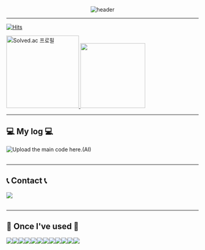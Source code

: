<div align="left">
  
<div style="display: flex; justify-content: center; align-items: center;">
    <img src="https://capsule-render.vercel.app/api?type=rounded&color=timeGradient&text=Play%20Do%20Your%20Best%20&animation=twinkling&fontSize=40&fontAlignY=40&fontAlign=50&height=180&desc=AI%20Developer%20WooYoung's%20git" alt="header">
</div>

---
[![Hits](https://hits.seeyoufarm.com/api/count/incr/badge.svg?url=https%3A%2F%2Fgithub.com%2Fplaydourbest&count_bg=%2379C83D&title_bg=%23000000&icon=github.svg&icon_color=%23FFFFFF&title=GITHUB&edge_flat=false)](https://hits.seeyoufarm.com)

<a href="https://solved.ac/jwy913">
  <img height="190em" src="http://mazassumnida.wtf/api/v2/generate_badge?boj=jwy913" alt="Solved.ac 프로필">
  <img height="170em" src="https://github-readme-stats.vercel.app/api/top-langs/?username=playdourbest&layout=compact&bg_color=30,e96443,904e95&title_color=fff&text_color=fff">
</a>

---
## 💻 My log 💻
<div style="display:flex; flex-direction:row;">
    <a href="https://sallang-dancing.tistory.com/">
        <img src="https://img.shields.io/badge/Tistory-000000?style=for-the-badge&logo=Tistory&logoColor=white"> 
    </a> Upload the main code here.(AI)
</div><br>

---
## 📞 Contact 📞
<div style="display:flex; flex-direction:row;">
    <a href="mailto:jjj91393@gmail.com">
        <img src="https://img.shields.io/badge/Gmail-EA4335?style=for-the-badge&logo=Gmail&logoColor=white"> 
    </a>
</div><br>

---
## 🔨 Once I've used 🔨
<div style="display:flex; flex-direction:row;">
    <img src="https://img.shields.io/badge/python-3776AB?style=for-the-badge&logo=python&logoColor=white">
    <img src="https://img.shields.io/badge/PyTorch-EE4C2C?style=for-the-badge&logo=PyTorch&logoColor=white">
  <img src="https://img.shields.io/badge/Keras-D00000?style=for-the-badge&logo=Keras&logoColor=white">
    <img src="https://img.shields.io/badge/OpenCV-5C3EE8?style=for-the-badge&logo=opencv&logoColor=white">
    <img src="https://img.shields.io/badge/Flask-000000?style=for-the-badge&logo=Flask&logoColor=white">
    <br>
  <img src="https://img.shields.io/badge/Ubuntu-E95420?style=flat-square&logo=Ubuntu&logoColor=white"/>
    <img src="https://img.shields.io/badge/linux-FCC624?style=flat-square&logo=linux&logoColor=black">
  <img src="https://img.shields.io/badge/Anaconda-44A833?style=flat-square&logo=Anaconda&logoColor=white"/>
    <img src="https://img.shields.io/badge/Jupyter Notebook-0071B5?style=flat-square&logo=Jupyter Notebook&logoColor=black">
  <img src="https://img.shields.io/badge/Google Colab-F9AB00?style=flat-square&logo=Google Colab&logoColor=white">
    <img src="https://img.shields.io/badge/mysql-4479A1?style=flat-square&logo=mysql&logoColor=white">
    <img src="https://img.shields.io/badge/Backbone.js-0071B5?style=flat-square&logo=backbone.js&logoColor=black">
</div><br>
</div>

